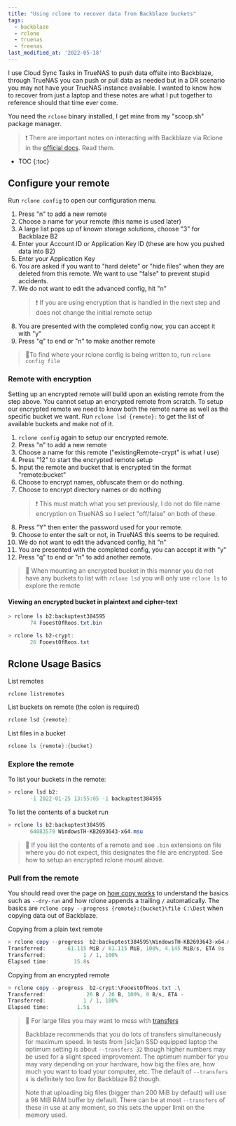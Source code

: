 ```yaml
---
title: "Using rclone to recover data from Backblaze buckets"
tags:
  - backblaze
  - rclone
  - truenas
  - freenas
last_modified_at: '2022-05-18'
---
```

I use Cloud Sync Tasks in TrueNAS to push data offsite into Backblaze, through TrueNAS you can push or pull data as needed but in a DR scenario you may not have your TrueNAS instance available. I wanted to know how to recover from just a laptop and these notes are what I put together to reference should that time ever come.

You need the `rclone` binary installed, I get mine from my "scoop.sh" package manager. 

> ❗ There are important notes on interacting with Backblaze via Rclone in the [official docs](https://rclone.org/b2/). Read them.

* TOC 
{:toc}

## Configure your remote
Run `rclone config` to open our configuration menu.

1. Press "n" to add a new remote
2. Choose a name for your remote (this name is used later)
3. A large list pops up of known storage solutions, choose "3" for Backblaze B2
4. Enter your Account ID or Application Key ID (these are how you pushed data into B2)
5. Enter your Application Key 
6. You are asked if you want to "hard delete" or "hide files" when they are deleted from this remote. We want to use "false" to prevent stupid accidents.
7. We do not want to edit the advanced config, hit "n"
    > ❗ If you are using encryption that is handled in the next step and does not change the initial remote setup
8. You are presented with the completed config now, you can accept it with "y"
9. Press "q" to end or "n" to make another remote

> 📝To find where your rclone config is being written to, run `rclone config file`

### Remote with encryption
Setting up an encrypted remote will build upon an existing remote from the step above. You cannot setup an encrypted remote from scratch. To setup our encrypted remote we need to know both the remote name as well as the specific bucket we want. Run `rclone lsd {remote}:` to get the list of available buckets and make not of it.

1. `rclone config` again to setup our encrypted remote.
2. Press "n" to add a new remote
3. Choose a name for this remote ("existingRemote-crypt" is what I use)
4. Press "12" to start the encrypted remote setup
5. Input the remote and bucket that is encrypted tin the format "remote:bucket"
6. Choose to encrypt names, obfuscate them or do nothing. 
7. Choose to encrypt directory names or do nothing
    > ❗ This must match what you set previously, I do not do file name encryption on TrueNAS so I select "off/false" on both of these.
8. Press "Y" then enter the password used for your remote.
9. Choose to enter the salt or not, in TrueNAS this seems to be required.
10. We do not want to edit the advanced config, hit "n"
11. You are presented with the completed config, you can accept it with "y"
12. Press "q" to end or "n" to add another remote.

> 📝 When mounting an encrypted bucket in this manner you do not have any buckets to list with `rclone lsd` you will only use `rclone ls` to explore the remote

#### Viewing an encrypted bucket in plaintext and cipher-text
```powershell
> rclone ls b2:backuptest384595
       74 FooestOfRoos.txt.bin
```

```powershell
> rclone ls b2-crypt:
       26 FooestOfRoos.txt
```

## Rclone Usage Basics
List remotes
```powershell
rclone listremotes
```

List buckets on remote (the colon is required)
```powershell
rclone lsd {remote}:
```

List files in a bucket
```powershell
rclone ls {remote}:{bucket}
```

### Explore the remote
To list your buckets in the remote:
```powershell
> rclone lsd b2:
       -1 2022-01-25 13:55:05 -1 backuptest384595
```

To list the contents of a bucket run 
```powershell
> rclone ls b2:backuptest384595
       64083579 WindowsTH-KB2693643-x64.msu
```

> 📝 If you list the contents of a remote and see `.bin` extensions on file where you do not expect, this designates the file are encrypted. See how to setup an encrypted rclone mount above.

### Pull from the remote
You should read over the page on [how copy works](https://rclone.org/commands/rclone_copy/) to understand the basics such as `--dry-run` and how rclone appends a trailing `/` automatically. The basics are `rclone copy --progress {remote}:{bucket}\file C:\Dest` when copying data out of Backblaze.

Copying from a plain text remote
```powershell
> rclone copy --progress  b2:backuptest384595\WindowsTH-KB2693643-x64.msu ./
Transferred:       61.115 MiB / 61.115 MiB, 100%, 4.145 MiB/s, ETA 0s
Transferred:            1 / 1, 100%
Elapsed time:        15.8s
```

Copying from an encrypted remote
```powershell
> rclone copy --progress  b2-crypt:\FooestOfRoos.txt .\
Transferred:             26 B / 26 B, 100%, 0 B/s, ETA -
Transferred:            1 / 1, 100%
Elapsed time:         1.5s
```

> 📝 For large files you may want to mess with [transfers](https://rclone.org/b2/#transfers)
> 
> Backblaze recommends that you do lots of transfers simultaneously for maximum speed. In tests from [sic]an SSD equipped laptop the optimum setting is about `--transfers 32` though higher numbers may be used for a slight speed improvement. The optimum number for you may vary depending on your hardware, how big the files are, how much you want to load your computer, etc. The default of `--transfers 4` is definitely too low for Backblaze B2 though.
> 
> Note that uploading big files (bigger than 200 MiB by default) will use a 96 MiB RAM buffer by default. There can be at most `--transfers` of these in use at any moment, so this sets the upper limit on the memory used.
